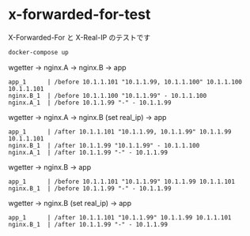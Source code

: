 # x-forwarded-for-test
X-Forwarded-For と X-Real-IP のテストです

```sh
docker-compose up
```

wgetter -> nginx.A -> nginx.B -> app
```
app_1      | /before 10.1.1.101 "10.1.1.99, 10.1.1.100" 10.1.1.100 10.1.1.101
nginx.B_1  | /before 10.1.1.100 "10.1.1.99" - 10.1.1.100
nginx.A_1  | /before 10.1.1.99 "-" - 10.1.1.99
```

wgetter -> nginx.A -> nginx.B (set real_ip) -> app
```
app_1      | /after 10.1.1.101 "10.1.1.99, 10.1.1.99" 10.1.1.99 10.1.1.101
nginx.B_1  | /after 10.1.1.99 "10.1.1.99" - 10.1.1.100
nginx.A_1  | /after 10.1.1.99 "-" - 10.1.1.99
```

wgetter -> nginx.B -> app
```
app_1      | /before 10.1.1.101 "10.1.1.99" 10.1.1.99 10.1.1.101
nginx.B_1  | /before 10.1.1.99 "-" - 10.1.1.99
```

wgetter -> nginx.B (set real_ip) -> app
```
app_1      | /after 10.1.1.101 "10.1.1.99" 10.1.1.99 10.1.1.101
nginx.B_1  | /after 10.1.1.99 "-" - 10.1.1.99
```
